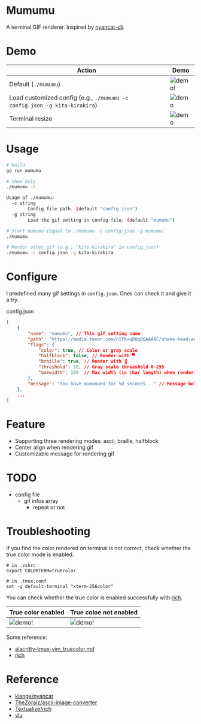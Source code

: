 # Mumumu
A terminal GIF renderer. Inspired by [nyancat-cli](https://github.com/klange/nyancat).

# Demo

| Action                                                                    | Demo                                                                       |
|---------------------------------------------------------------------------|----------------------------------------------------------------------------|
| Default (`./mumumu`)                                                      | ![demo!](https://drive.google.com/uc?id=1G9C6tMqoVM2oTVxnoa2VYvLyFzhak0g9) |
| Load customized config (e.g., `./mumumu -c config.json -g kita-kirakira`) | ![demo](https://drive.google.com/uc?id=1XT8orFf_f5IPHvw9VleEiPUoEvPP6MEY)  |
| Terminal resize                                                           | ![demo](https://drive.google.com/uc?id=1sR8pC2mD9stwcvSA1LnaYAK7Ztx04v05)  |

# Usage
``` bash
# build 
go run mumumu

# show help
./mumumu -h

Usage of ./mumumu:
  -c string
        Config file path. (default "config.json")
  -g string
        Load the gif setting in config file. (default "mumumu")

# Start mumumu (Equal to ./mumumu -c config.json -g mumumu)
./mumumu

# Render other gif (e.g., "kite-kirakira" in config.json)
./mumumu -c config.json -g kita-kirakira
```

# Configure
I predefined many gif settings in `config.json`. Ones can check it and give it a try. 

config.json
``` json
[
    {
        "name": "mumumu", // This gif setting name
        "path": "https://media.tenor.com/nIfKxqBUqQQAAAAC/shake-head-anime.gif", // Support url or file path
        "flags": {
            "color": true, // Color or gray scale
            "halfblock": false, // Render with ▀
            "braille": true, // Render with ⣿
            "threshold": 50, // Gray scale threashold 0-255
            "maxwidth": 100  // Max width (in char length) when rendering in terminal
        },
        "message": "You have mumumued for %d seconds..." // Message below the rendered git in terminal
    },
    ...
]
```

# Feature
- Supporting three rendering modes: ascii, braille, halfblock
- Center align when rendering gif
- Customizable message for rendering gif

# TODO
- config file 
    - gif infos array
        - repeat or not

# Troubleshooting
If you find the color rendered on terminal is not correct, check whether the true color mode is enabled.
```
# in .zshrc
export COLORTERM=truecolor

# in .tmux.conf
set -g default-terminal "xterm-256color"
```
You can check whether the true color is enabled successfully with [rich](https://github.com/Textualize/rich).

| True color enabled                                                         | True coloe not enabled                                                     |
|----------------------------------------------------------------------------|----------------------------------------------------------------------------|
| ![demo!](https://drive.google.com/uc?id=16OgQg7c0OBRrPFseKCK68x_fY-HT-TjV) | ![demo!](https://drive.google.com/uc?id=16Oa85bzUp5qCXPFzZrSWNsgkkncr8iwD) |

Some reference:
- [alacritty-tmux-vim_truecolor.md](https://gist.github.com/andersevenrud/015e61af2fd264371032763d4ed965b6)
- [rich](https://github.com/Textualize/rich)

# Reference
- [klange/nyancat](https://github.com/klange/nyancat)
- [TheZoraiz/ascii-image-converter](https://github.com/TheZoraiz/ascii-image-converter)
- [Textualize/rich](https://github.com/Textualize/rich)
- [viu](https://github.com/atanunq/viu)
